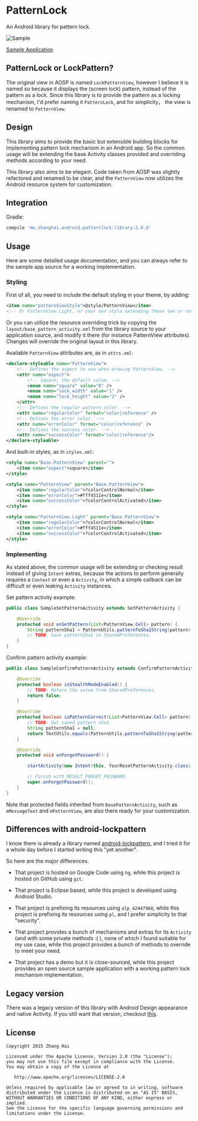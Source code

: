 # PatternLock

An Android library for pattern lock.

![Sample](./image/sample_small.png)

[Sample Application](//github.com/DreaminginCodeZH/PatternLock/releases/download/v2.0.0/sample-release.apk)

## PatternLock or LockPattern?

The original view in AOSP is named `LockPatternView`, however I believe it is named so because it displays the (screen lock) pattern, instead of the pattern as a lock. Since this library is to provide the pattern as a locking mechanism, I'd prefer naming it `PatternLock`, and for simplicity， the view is renamed to `PatternView`.

## Design

This library aims to provide the basic but extensible building blocks for implementing pattern lock mechanism in an Android app. So the common usage will be extending the base Activity classes provided and overriding methods according to your need.

This library also aims to be elegant. Code taken from AOSP was slightly refactored and renamed to be clear, and the `PatternView` now utilizes the Android resource system for customization.

## Integration

Gradle:

```gradle
compile 'me.zhanghai.android.patternlock:library:2.0.0'
```

## Usage

Here are some detailed usage documentation, and you can always refer to the sample app source for a working implementation.

### Styling

First of all, you need to include the default styling in your theme, by adding:

```xml
<item name="patternViewStyle">@style/PatternView</item>
<!-- Or PatternView.Light, or your own style extending these two or not. -->
```

Or you can utilize the resource overriding trick by copying the `layout/base_pattern_activity.xml` from the library source to your application source, and modify it there (for instance PatternView attributes). Changes will override the original layout in this library.

Available `PatternView` attributes are, as in `attrs.xml`:

```xml
<declare-styleable name="PatternView">
    <!-- Defines the aspect to use when drawing PatternView. -->
    <attr name="aspect">
        <!-- Square; the default value. -->
        <enum name="square" value="0" />
        <enum name="lock_width" value="1" />
        <enum name="lock_height" value="2" />
    </attr>
    <!-- Defines the regular pattern color. -->
    <attr name="regularColor" format="color|reference" />
    <!-- Defines the error color. -->
    <attr name="errorColor" format="color|reference" />
    <!-- Defines the success color. -->
    <attr name="successColor" format="color|reference"/>
</declare-styleable>
```

And built-in styles, as in `styles.xml`:

```xml
<style name="Base.PatternView" parent="">
    <item name="aspect">square</item>
</style>

<style name="PatternView" parent="Base.PatternView">
    <item name="regularColor">?colorControlNormal</item>
    <item name="errorColor">#fff4511e</item>
    <item name="successColor">?colorControlActivated</item>
</style>

<style name="PatternView.Light" parent="Base.PatternView">
    <item name="regularColor">?colorControlNormal</item>
    <item name="errorColor">#fff4511e</item>
    <item name="successColor">?colorControlActivated</item>
</style>
```

### Implementing

As stated above, the common usage will be extending or checking result instead of giving `Intent` extras, because the actions to perform generally requires a `Context` or even a `Activity`, in which a simple callback can be difficult or even leaking `Activity` instances.

Set pattern activity example:

```java
public class SampleSetPatternActivity extends SetPatternActivity {

    @Override
    protected void onSetPattern(List<PatternView.Cell> pattern) {
        String patternSha1 = PatternUtils.patternToSha1String(pattern);
        // TODO: Save patternSha1 in SharedPreferences.
    }
}
```

Confirm pattern activity example:

```java
public class SampleConfirmPatternActivity extends ConfirmPatternActivity {

    @Override
    protected boolean isStealthModeEnabled() {
        // TODO: Return the value from SharedPreferences.
        return false;
    }

    @Override
    protected boolean isPatternCorrect(List<PatternView.Cell> pattern) {
        // TODO: Get saved pattern sha1.
        String patternSha1 = null;
        return TextUtils.equals(PatternUtils.patternToSha1String(pattern), patternSha1);
    }

    @Override
    protected void onForgotPassword() {

        startActivity(new Intent(this, YourResetPatternActivity.class));

        // Finish with RESULT_FORGOT_PASSWORD.
        super.onForgotPassword();
    }
}
```

Note that protected fields inherited from `BasePatternActivity`, such as `mMessageText` and `mPatternView`, are also there ready for your customization.

## Differences with android-lockpattern

I know there is already a library named [android-lockpattern](https://code.google.com/p/android-lockpattern/), and I tried it for a whole day before I started writing this "yet another".

 So here are the major differences.

* That project is hosted on Google Code using `hg`, while this project is hosted on GitHub using `git`.

* That project is Eclipse based, while this project is developed using Android Studio.

* That project is prefixing its resources using `alp_42447968`, while this project is prefixing its resources using `pl`, and I prefer simplicity to that "security".

* That project provides a bunch of mechanisms and extras for its `Activity` (and with some private methods :( ), none of which I found suitable for my use case, while this project provides a bunch of methods to override to meet your need.

* That project has a demo but it is close-sourced, while this project provides an open source sample application with a working pattern lock mechanism implementation.

## Legacy version

There was a legacy version of this library with Android Design appearance and native Activity. If you still want that version, checkout [this](//github.com/DreaminginCodeZH/PatternLock/tree/0d82d0a1b5a01b7dcf206363012c339969c7a63d).

## License

    Copyright 2015 Zhang Hai

    Licensed under the Apache License, Version 2.0 (the "License");
    you may not use this file except in compliance with the License.
    You may obtain a copy of the License at

       http://www.apache.org/licenses/LICENSE-2.0

    Unless required by applicable law or agreed to in writing, software
    distributed under the License is distributed on an "AS IS" BASIS,
    WITHOUT WARRANTIES OR CONDITIONS OF ANY KIND, either express or implied.
    See the License for the specific language governing permissions and
    limitations under the License.
